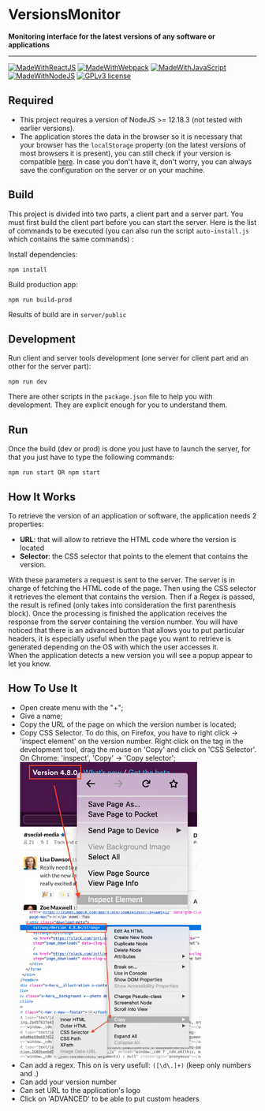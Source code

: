 # VersionsMonitor

**Monitoring interface for the latest versions of any software or applications**

***

[![MadeWithReactJS](https://img.shields.io/badge/made_with-ReactJS-323330?style=for-the-badge&logo=React)](https://reactjs.org/)
[![MadeWithWebpack](https://img.shields.io/badge/made_with-Webpack-323330?style=for-the-badge&logo=webpack)](https://webpack.js.org/)
[![MadeWithJavaScript](https://img.shields.io/badge/made_with-JavaScript-323330?style=for-the-badge&logo=Javascript)](https://developer.mozilla.org/en-US/docs/Web/JavaScript)
[![MadeWithNodeJS](https://img.shields.io/badge/made_with-NodeJS-323330?style=for-the-badge&logo=node.js)](https://nodejs.org)
[![GPLv3 license](https://img.shields.io/badge/License-GPLv3-blue.svg?style=for-the-badge)](http://perso.crans.org/besson/LICENSE.html)

## Required

- This project requires a version of NodeJS >= 12.18.3 (not tested with earlier versions).
- The application stores the data in the browser so it is necessary that your browser has the `localStorage` property (on the latest versions of most browsers it is present), you can still check if your version is compatible [here](https://developer.mozilla.org/fr/docs/Web/API/Window/localStorage). In case you don't have it, don't worry, you can always save the configuration on the server or on your machine.

## Build

This project is divided into two parts, a client part and a server part. You must first build the client part before you can start the server. Here is the list of commands to be executed (you can also run the script `auto-install.js` which contains the same commands) :

Install dependencies:

```shell
npm install
```

Build production app:

```shell
npm run build-prod
```

Results of build are in `server/public`

## Development

Run client and server tools development (one server for client part and an other for the server part):

```shell
npm run dev
```

There are other scripts in the `package.json` file to help you with development. They are explicit enough for you to understand them.

## Run

Once the build (dev or prod) is done you just have to launch the server, for that you just have to type the following commands:

```shell
npm run start OR npm start
```

## How It Works

To retrieve the version of an application or software, the application needs 2 properties:

- **URL**: that will allow to retrieve the HTML code where the version is located
- **Selector**: the CSS selector that points to the element that contains the version.

With these parameters a request is sent to the server. The server is in charge of fetching the HTML code of the page. Then using the CSS selector it retrieves the element that contains the version. Then if a Regex is passed, the result is refined (only takes into consideration the first parenthesis block). Once the processing is finished the application receives the response from the server containing the version number.
You will have noticed that there is an advanced button that allows you to put particular headers, it is especially useful when the page you want to retrieve is generated depending on the OS with which the user accesses it.<br/>
When the application detects a new version you will see a popup appear to let you know.

## How To Use It

- Open create menu with the "+";
- Give a name;
- Copy the URL of the page on which the version number is located;
- Copy CSS Selector. To do this, on Firefox, you have to right click -> 'inspect element' on the version number. Right click on the tag in the development tool, drag the mouse on 'Copy' and click on 'CSS Selector'. On Chrome: 'inspect', 'Copy' -> 'Copy selector'; <br/>
<img src="./client/src/images/inspect.png" height="300px" style="margin-right: 2rem"/> <img src="./client/src/images/selector.png" height="300px"/>
- Can add a regex. This on is very usefull: `([\d\.]+)` (keep only numbers and .)
- Can add your version number 
- Can set URL to the application's logo
- Click on 'ADVANCED' to be able to put custom headers

